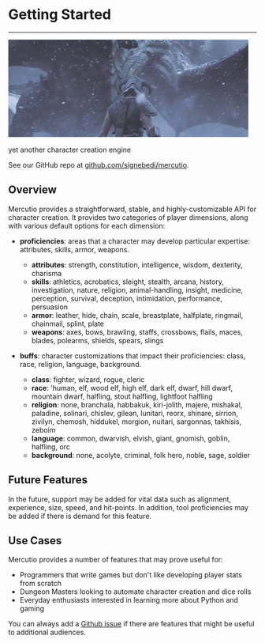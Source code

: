 # Getting Started 
---

![dragon gif](cropped.gif)

yet another character creation engine

See our GitHub repo at [github.com/signebedi/mercutio](https://github.com/signebedi/mercutio).

## Overview

Mercutio provides a straightforward, stable, and highly-customizable API for character creation. It provides two categories of player dimensions, along with various default options for each dimension:

- **proficiencies**: areas that a character may develop particular expertise: attributes, skills, armor, weapons.

    - **attributes**: strength, constitution, intelligence, wisdom, dexterity, charisma
    - **skills**: athletics, acrobatics, sleight, stealth, arcana, history, investigation, nature, religion, animal-handling, insight, medicine, perception, survival, deception, intimidation, performance, persuasion
    - **armor**: leather, hide, chain, scale, breastplate, halfplate, ringmail, chainmail, splint, plate
    - **weapons**: axes, bows, brawling, staffs, crossbows, flails, maces, blades, polearms, shields, spears, slings

- **buffs**: character customizations that impact their proficiencies: class, race, religion, language, background.

    - **class**: fighter, wizard, rogue, cleric
    - **race**: 'human, elf, wood elf, high elf, dark elf, dwarf, hill dwarf, mountain dwarf, halfling, stout halfling, lightfoot halfling
    - **religion**: none, branchala, habbakuk, kiri-jolith, majere, mishakal, paladine, solinari, chislev, gilean, lunitari, reorx, shinare, sirrion, zivilyn, chemosh, hiddukel, morgion, nuitari, sargonnas, takhisis, zeboim
    - **language**: common, dwarvish, elvish, giant, gnomish, goblin, halfling, orc
    - **background**: none, acolyte, criminal, folk hero, noble, sage, soldier

## Future Features

In the future, support may be added for vital data such as alignment, experience, size, speed, and hit-points. In addition, tool proficiencies may be added if there is demand for this feature.

## Use Cases

Mercutio provides a number of features that may prove useful for:

- Programmers that write games but don't like developing player stats from scratch
- Dungeon Masters looking to automate character creation and dice rolls
- Everyday enthusiasts interested in learning more about Python and gaming

You can always add a [Github issue](https://github.com/signebedi/mercutio/issues) if there are features that might be useful to additional audiences.

